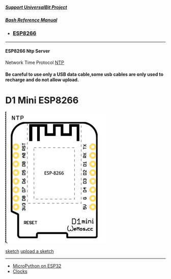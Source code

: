 ##### [Support UniversalBit Project](https://github.com/universalbit-dev/universalbit-dev/tree/main/support)
##### [Bash Reference Manual](https://www.gnu.org/software/bash/manual/html_node/index.html)


* ### [ESP8266](https://en.wikipedia.org/wiki/ESP8266)
---

#### ESP8266 Ntp Server
Network Time Protocol [NTP](https://microcontrollerslab.com/current-date-time-esp8266-nodemcu-ntp-server/)

#### Be careful to use only a USB data cable,some usb cables are only used to recharge and do not allow upload.
# D1 Mini ESP8266 

[![D1 Mini](https://github.com/universalbit-dev/universalbit-dev/blob/main/ESP8266/D1_Mini.png)](https://github.com/universalbit-dev/universalbit-dev/tree/main/ann)

[sketch](https://github.com/universalbit-dev/universalbit-dev/blob/main/ESP8266/esp8266_ntp.ino)
[upload a sketch](https://support.arduino.cc/hc/en-us/articles/4733418441116-Upload-a-sketch-in-Arduino-IDE)

---
* [MicroPython on ESP32](https://randomnerdtutorials.com/getting-started-micropython-esp32-esp8266/)
* [Clocks](https://greenwichmeantime.com/articles/clocks/global/)
